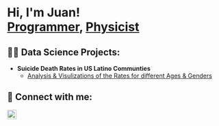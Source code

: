 <h1>Hi, I'm Juan! <br/><a href="https://github.com/Juan-Varela11">Programmer</a>, <a href="https://www.linkedin.com/in/juan-pablo-varela98/">Physicist</a></h1>

<h2>👨‍💻 Data Science Projects:</h2>

- <b> Suicide Death Rates in US Latino Communties</b>
  - [Analysis & Visulizations of the Rates for different Ages & Genders](https://github.com/Juan-Varela11/Suicide_Rates_HispanicPop_US)


<h2> 🤳 Connect with me:</h2>

[<img align="left" alt="JoshMadakor | LinkedIn" width="22px" src="https://cdn.jsdelivr.net/npm/simple-icons@v3/icons/linkedin.svg" />][linkedin]


[linkedin]: https://linkedin.com/in/juan-pablo-varela98/

<!--
**Juan-Varela11/Juan-Varela11** is a ✨ _special_ ✨ repository because its `README.md` (this file) appears on your GitHub profile.

Here are some ideas to get you started:

- 🔭 I’m currently working on ...
- 🌱 I’m currently learning ...
- 👯 I’m looking to collaborate on ...
- 🤔 I’m looking for help with ...
- 💬 Ask me about ...
- 📫 How to reach me: ...
- 😄 Pronouns: ...
- ⚡ Fun fact: ...
-->
